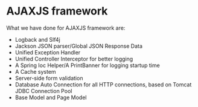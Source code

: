 # AJAXJS framework

What we have done for AJAXJS framework are:

- Logback and Slf4j
- Jackson JSON parser/Global JSON Response Data
- Unified Exception Handler
- Unified Controller Interceptor for better logging
- A Spring Ioc Helper/A PrintBanner for logging startup time
- A Cache system
- Server-side form validation
- Database Auto Connection for all HTTP connections, based on Tomcat JDBC Connection Pool
- Base Model and Page Model
